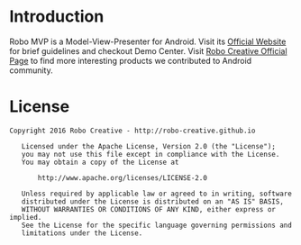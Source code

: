 # Introduction
Robo MVP is a Model-View-Presenter for Android. Visit its [Official Website](http://robo-creative.github.io/mvp/) for brief guidelines and checkout Demo Center.
Visit [Robo Creative Official Page](http://robo-creative.github.io/) to find more interesting products we contributed to Android community.
# License
```
Copyright 2016 Robo Creative - http://robo-creative.github.io

   Licensed under the Apache License, Version 2.0 (the "License");
   you may not use this file except in compliance with the License.
   You may obtain a copy of the License at

       http://www.apache.org/licenses/LICENSE-2.0

   Unless required by applicable law or agreed to in writing, software
   distributed under the License is distributed on an "AS IS" BASIS,
   WITHOUT WARRANTIES OR CONDITIONS OF ANY KIND, either express or implied.
   See the License for the specific language governing permissions and
   limitations under the License.
```
